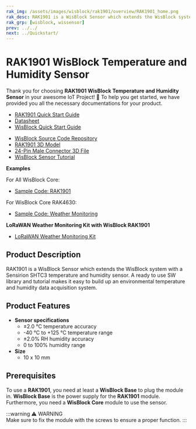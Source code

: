 ```yaml
---
rak_img: /assets/images/wisblock/rak1901/overview/RAK1901_home.png
rak_desc: RAK1901 is a WisBlock Sensor which extends the WisBlock system with a Sensirion SHTC3 temperature and humidity sensor. A ready to use SW library and tutorial makes it easy to build up an environmental temperature and humidity data acquisition system.
rak_grp: [wisblock, wissensor]
prev: ../../
next: ../Quickstart/
---
```



# RAK1901 WisBlock Temperature and Humidity Sensor

Thank you for choosing **RAK1901 WisBlock Temperature and Humidity Sensor** in your awesome IoT Project! 🎉 To help you get started, we have provided you all the necessary documentations for your product.

* [RAK1901 Quick Start Guide](../Quickstart/)
* [Datasheet](../Datasheet/)
* <a href="../../Quickstart/" target="_blank">WisBlock Quick Start Guide</a>
<!---* [WisBlock Quick Start Guide](../../Quickstart/)-->
* [WisBlock Source Code Repository](https://github.com/RAKWireless/WisBlock/)
* [RAK1901 3D Model](https://downloads.rakwireless.com/3D_File/WisBlock/3D_RAK1901.stp)
* [24-Pin Male Connector 3D File](https://downloads.rakwireless.com/3D_File/Accessory/WisConnector/M24S1003K6M.stp)
* [WisBlock Sensor Tutorial](/Knowledge-Hub/Learn/WisBlock-Sensor-Tutorial/)

**Examples**

For All WisBlock Core:
* [Sample Code: RAK1901](https://github.com/RAKWireless/WisBlock/tree/master/examples/common/sensors/RAK1901_Temperature_Humidity_SHTC3)

For WisBlock Core RAK4630:
* [Sample Code: Weather Monitoring](https://github.com/RAKWireless/WisBlock/tree/master/examples/RAK4630/solutions/Weather_Monitoring)

**LoRaWAN Weather Monitoring Kit with WisBlock RAK1901**
* [LoRaWAN Weather Monitoring Kit](https://store.rakwireless.com/products/wisblock-kit-1-weather-monitor)

## Product Description

RAK1901 is a WisBlock Sensor which extends the WisBlock system with a Sensirion SHTC3 temperature and humidity sensor. A ready to use SW library and tutorial makes it easy to build up an environmental temperature and humidity data acquisition system.

## Product Features

* **Sensor specifications**
    * ±2.0&nbsp;°C temperature accuracy 
    * -40&nbsp;°C to +125&nbsp;°C temperature range
    * ±2.0% RH humidity accuracy 
    * 0 to 100% humidity range   
* **Size**
    * 10 x 10&nbsp;mm

## Prerequisites

To use a **RAK1901**, you need at least a **WisBlock Base** to plug the module in. **WisBlock Base** is the power supply for the **RAK1901** module. Furthermore, you need a **WisBlock Core** module to use the sensor.

:::warning ⚠️ WARNING    
Make sure to fix the module with the screws to ensure a proper function. 
:::